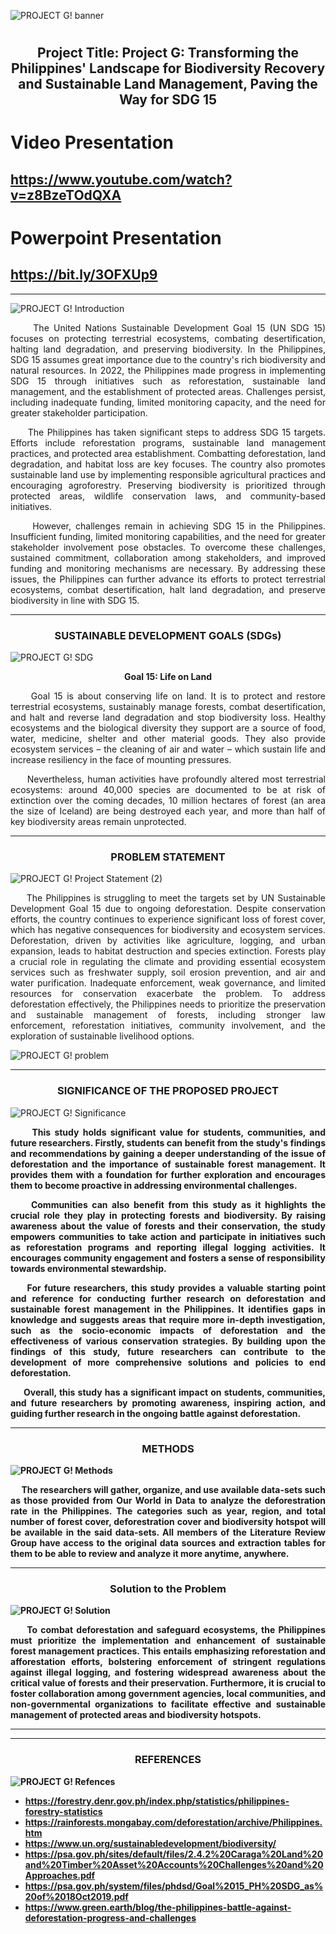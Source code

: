 

![PROJECT G! banner](https://github.com/Ays-Kofi/Project-G/assets/95678168/1ec5d3fe-4938-4fa4-acca-724a5d35d083)

# <h2 align="center">Project Title: Project G: Transforming the Philippines' Landscape for Biodiversity Recovery and Sustainable Land Management, Paving the Way for SDG 15</h2>


# Video Presentation
## https://www.youtube.com/watch?v=z8BzeTOdQXA
# Powerpoint Presentation
## https://bit.ly/3OFXUp9


***

![PROJECT G! Introduction](https://github.com/Ays-Kofi/Project-G/assets/95678168/5c544fe1-8a24-49b5-a2ca-d46d4b3f380a)





<p align="justify">&nbsp;&nbsp;&nbsp;&nbsp;&nbsp;The United Nations Sustainable Development Goal 15 (UN SDG 15) focuses on protecting terrestrial ecosystems, combating desertification, halting land degradation, and preserving biodiversity. In the Philippines, SDG 15 assumes great importance due to the country's rich biodiversity and natural resources. In 2022, the Philippines made progress in implementing SDG 15 through initiatives such as reforestation, sustainable land management, and the establishment of protected areas. Challenges persist, including inadequate funding, limited monitoring capacity, and the need for greater stakeholder participation.</p>

  <p align="justify">&nbsp;&nbsp;&nbsp;&nbsp;&nbsp;The Philippines has taken significant steps to address SDG 15 targets. Efforts include reforestation programs, sustainable land management practices, and protected area establishment. Combatting deforestation, land degradation, and habitat loss are key focuses. The country also promotes sustainable land use by implementing responsible agricultural practices and encouraging agroforestry. Preserving biodiversity is prioritized through protected areas, wildlife conservation laws, and community-based initiatives.</p>

<p align="justify">&nbsp;&nbsp;&nbsp;&nbsp;&nbsp;However, challenges remain in achieving SDG 15 in the Philippines. Insufficient funding, limited monitoring capabilities, and the need for greater stakeholder involvement pose obstacles. To overcome these challenges, sustained commitment, collaboration among stakeholders, and improved funding and monitoring mechanisms are necessary. By addressing these issues, the Philippines can further advance its efforts to protect terrestrial ecosystems, combat desertification, halt land degradation, and preserve biodiversity in line with SDG 15.</p>

***

<h3 align="center">SUSTAINABLE DEVELOPMENT GOALS (SDGs)</h3>

![PROJECT G! SDG](https://github.com/Ays-Kofi/Project-G/assets/95678168/a40d1deb-9c96-464e-be38-ccd4c1b3bcce)


<p align="center"><strong>Goal 15: Life on Land</strong></p>
<p align="justify">&nbsp;&nbsp;&nbsp;&nbsp;&nbsp;Goal 15 is about conserving life on land. It is to protect and restore terrestrial ecosystems, sustainably manage forests, combat desertification, and halt and reverse land degradation and stop biodiversity loss. Healthy ecosystems and the biological diversity they support are a source of food, water, medicine, shelter and other material goods. They also provide ecosystem services – the cleaning of air and water – which sustain life and increase resiliency in the face of mounting pressures.</p>
<p align="justify">&nbsp;&nbsp;&nbsp;&nbsp;&nbsp;Nevertheless, human activities have profoundly altered most terrestrial ecosystems: around 40,000 species are documented to be at risk of extinction over the coming decades, 10 million hectares of forest (an area the size of Iceland) are being destroyed each year, and more than half of key biodiversity areas remain unprotected.
</p>


***

<h3 align="center">PROBLEM STATEMENT</h3>

![PROJECT G! Project Statement (2)](https://github.com/Ays-Kofi/Project-G/assets/95678168/08186291-0061-4b62-b6bb-8fdff0ac1f3c)

<p align="justify">&nbsp;&nbsp;&nbsp;&nbsp;&nbsp;The Philippines is struggling to meet the targets set by UN Sustainable Development Goal 15 due to ongoing deforestation. Despite conservation efforts, the country continues to experience significant loss of forest cover, which has negative consequences for biodiversity and ecosystem services. Deforestation, driven by activities like agriculture, logging, and urban expansion, leads to habitat destruction and species extinction. Forests play a crucial role in regulating the climate and providing essential ecosystem services such as freshwater supply, soil erosion prevention, and air and water purification. Inadequate enforcement, weak governance, and limited resources for conservation exacerbate the problem. To address deforestation effectively, the Philippines needs to prioritize the preservation and sustainable management of forests, including stronger law enforcement, reforestation initiatives, community involvement, and the exploration of sustainable livelihood options.</p>

![PROJECT G! problem](https://github.com/Ays-Kofi/Project-G/assets/95678168/4bf383b5-cafc-423a-9b6d-94c62390de60)

***

<h3 align="center">SIGNIFICANCE OF THE PROPOSED PROJECT</h3> 

![PROJECT G! Significance](https://github.com/Ays-Kofi/Project-G/assets/95678168/3f8696f2-102d-4e38-a4af-fd2f257fa417)

<p align="justify">&nbsp;&nbsp;&nbsp;&nbsp;&nbsp;<strong>This study holds significant value for students, communities, and future researchers. Firstly, students can benefit from the study's findings and recommendations by gaining a deeper understanding of the issue of deforestation and the importance of sustainable forest management. It provides them with a foundation for further exploration and encourages them to become proactive in addressing environmental challenges.</p>

<p align="justify">&nbsp;&nbsp;&nbsp;&nbsp;&nbsp;<strong>Communities can also benefit from this study as it highlights the crucial role they play in protecting forests and biodiversity. By raising awareness about the value of forests and their conservation, the study empowers communities to take action and participate in initiatives such as reforestation programs and reporting illegal logging activities. It encourages community engagement and fosters a sense of responsibility towards environmental stewardship.</p>

<p align="justify">&nbsp;&nbsp;&nbsp;&nbsp;&nbsp;<strong>For future researchers, this study provides a valuable starting point and reference for conducting further research on deforestation and sustainable forest management in the Philippines. It identifies gaps in knowledge and suggests areas that require more in-depth investigation, such as the socio-economic impacts of deforestation and the effectiveness of various conservation strategies. By building upon the findings of this study, future researchers can contribute to the development of more comprehensive solutions and policies to end deforestation.</p>

<p align="justify">&nbsp;&nbsp;&nbsp;&nbsp;&nbsp;<strong>Overall, this study has a significant impact on students, communities, and future researchers by promoting awareness, inspiring action, and guiding further research in the ongoing battle against deforestation.</p>

***

<h3 align="center">METHODS</h3>

![PROJECT G! Methods](https://github.com/Ays-Kofi/Project-G/assets/95678168/0462715f-4df0-40d3-ac15-cd4ca10eecd0)


<p align="justify">&nbsp;&nbsp;&nbsp;&nbsp;&nbsp;The researchers will gather, organize, and use available data-sets such as those provided from Our World in Data to analyze the deforestration rate in the Philippines. The categories such as year, region, and total number of forest cover, deforestration cover and biodiversity hotspot will be available in the said data-sets. All members of the Literature Review Group have access to the original data sources and extraction tables for them to be able to review and analyze it more anytime, anywhere.</p>

***

<h3 align="center">Solution to the Problem</h3>

![PROJECT G! Solution](https://github.com/Ays-Kofi/Project-G/assets/95678168/dd5a2410-8614-4da2-a105-7b1400aa99f6)


<p align="justify">&nbsp;&nbsp;&nbsp;&nbsp;&nbsp;To combat deforestation and safeguard ecosystems, the Philippines must prioritize the implementation and enhancement of sustainable forest management practices. This entails emphasizing reforestation and afforestation efforts, bolstering enforcement of stringent regulations against illegal logging, and fostering widespread awareness about the critical value of forests and their preservation. Furthermore, it is crucial to foster collaboration among government agencies, local communities, and non-governmental organizations to facilitate effective and sustainable management of protected areas and biodiversity hotspots.<p>

***







***
<h3 align="center">REFERENCES</h3>

![PROJECT G! Refences](https://github.com/Ays-Kofi/Project-G/assets/95678168/34e732fd-fd26-45d8-8470-66e3292a87d5)


* https://forestry.denr.gov.ph/index.php/statistics/philippines-forestry-statistics
* https://rainforests.mongabay.com/deforestation/archive/Philippines.htm
* https://www.un.org/sustainabledevelopment/biodiversity/
* https://psa.gov.ph/sites/default/files/2.4.2%20Caraga%20Land%20and%20Timber%20Asset%20Accounts%20Challenges%20and%20Approaches.pdf
* https://psa.gov.ph/system/files/phdsd/Goal%2015_PH%20SDG_as%20of%2018Oct2019.pdf
* https://www.green.earth/blog/the-philippines-battle-against-deforestation-progress-and-challenges




